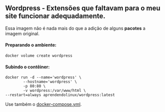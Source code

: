 ﻿## Wordpress - Extensões que faltavam para o meu site funcionar adequadamente.

Essa imagem não é nada mais do que a adição de alguns **pacotes** a imagem original.

#### Preparando o ambiente:

    docker volume create wordpress

#### Subindo o contêiner:

    docker run -d --name='wordpress' \
    		--hostname='wordpress' \
    		-p 80:80 \
    		-v wordpress:/var/www/html \
    --restart=always aprendendolinux/wordpress:latest

Use também o [docker-compose.yml](https://github.com/AprendendoLinux/wordpress/blob/master/docker-compose.yml).
